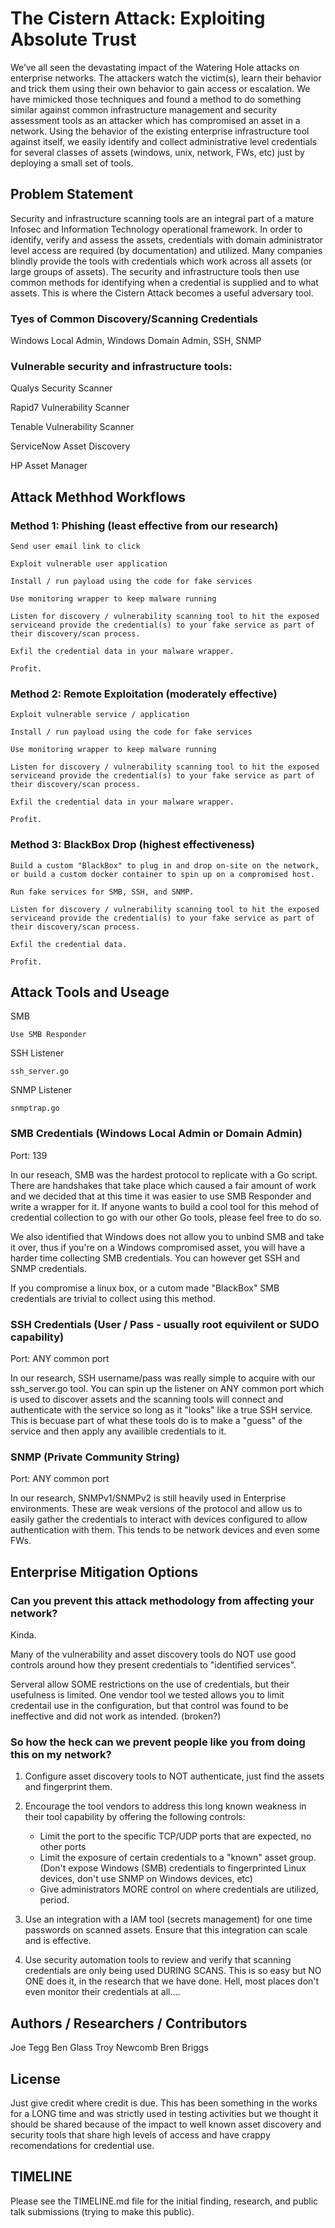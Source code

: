 # The Cistern Attack: Exploiting Absolute Trust

We’ve all seen the devastating impact of the Watering Hole attacks on enterprise networks. The attackers watch the victim(s), learn their behavior and trick them using their own behavior to gain access or escalation. We have mimicked those techniques and found a method to do something similar against common infrastructure management and security assessment tools as an attacker which has compromised an asset in a network. Using the behavior of the existing enterprise infrastructure tool against itself, we easily identify and collect administrative level credentials for several classes of assets (windows, unix, network, FWs, etc) just by deploying a small set of tools.

## Problem Statement

Security and infrastructure scanning tools are an integral part of a mature Infosec and Information Technology operational framework. In order to identify, verify and assess the assets, credentials with domain administrator level access are required (by documentation) and utilized. Many companies blindly provide the tools with credentials which work across all assets (or large groups of assets). The security and infrastructure tools then use common methods for identifying when a credential is supplied and to what assets. This is where the Cistern Attack becomes a useful adversary tool.

### Tyes of Common Discovery/Scanning Credentials

Windows Local Admin, Windows Domain Admin, SSH, SNMP

### Vulnerable security and infrastructure tools:

Qualys Security Scanner

Rapid7 Vulnerability Scanner

Tenable Vulnerability Scanner

ServiceNow Asset Discovery

HP Asset Manager


## Attack Methhod Workflows

### Method 1: Phishing (least effective from our research)
```
Send user email link to click

Exploit vulnerable user application

Install / run payload using the code for fake services

Use monitoring wrapper to keep malware running

Listen for discovery / vulnerability scanning tool to hit the exposed serviceand provide the credential(s) to your fake service as part of their discovery/scan process.

Exfil the credential data in your malware wrapper.

Profit.
```

### Method 2: Remote Exploitation (moderately effective)
```
Exploit vulnerable service / application

Install / run payload using the code for fake services 

Use monitoring wrapper to keep malware running

Listen for discovery / vulnerability scanning tool to hit the exposed serviceand provide the credential(s) to your fake service as part of their discovery/scan process.

Exfil the credential data in your malware wrapper.

Profit.
```

### Method 3: BlackBox Drop (highest effectiveness)
```
Build a custom "BlackBox" to plug in and drop on-site on the network, or build a custom docker container to spin up on a compromised host.

Run fake services for SMB, SSH, and SNMP.

Listen for discovery / vulnerability scanning tool to hit the exposed serviceand provide the credential(s) to your fake service as part of their discovery/scan process.

Exfil the credential data.

Profit.
```


## Attack Tools and Useage

SMB 
```
Use SMB Responder
```
SSH Listener 
```
ssh_server.go
```
SNMP Listener
```
snmptrap.go
```


### SMB Credentials (Windows Local Admin or Domain Admin)
Port: 139

In our reseach, SMB was the hardest protocol to replicate with a Go script. There are handshakes that take place which caused a fair amount of work and we decided that at this time it was easier to use SMB Responder and write a wrapper for it. If anyone wants to build a cool tool for this mehod of credential collection to go with our other Go tools, please feel free to do so.

We also identified that Windows does not allow you to unbind SMB and take it over, thus if you're on a Windows compromised asset, you will have a harder time collecting SMB credentials. You can however get SSH and SNMP credentials.

If you compromise a linux box, or a cutom made "BlackBox" SMB credentials are trivial to collect using this method.


### SSH Credentials (User / Pass - usually root equivilent or SUDO capability)
Port: ANY common port

In our research, SSH username/pass was really simple to acquire with our ssh_server.go tool. You can spin up the listener on ANY common port which is used to discover assets and the scanning tools will connect and authenticate with the service so long as it "looks" like a true SSH service. This is becuase part of what these tools do is to make a "guess" of the service and then apply any availible credentials to it.



### SNMP (Private Community String)
Port: ANY common port

In our research, SNMPv1/SNMPv2 is still heavily used in Enterprise environments. These are weak versions of the protocol and allow us to easily gather the credentials to interact with devices configured to allow authentication with them. This tends to be network devices and even some FWs. 


## Enterprise Mitigation Options

### Can you prevent this attack methodology from affecting your network?

Kinda.

Many of the vulnerability and asset discovery tools do NOT use good controls around how they present credentials to "identified services".

Serveral allow SOME restrictions on the use of credentials, but their usefulness is limited. One vendor tool we tested allows you to limit credentail use in the configuration, but that control was found to be ineffective and did not work as intended. (broken?)

### So how the heck can we prevent people like you from doing this on my network?

1. Configure asset discovery tools to NOT authenticate, just find the assets and fingerprint them.

2. Encourage the tool vendors to address this long known weakness in their tool capability by offering the following controls:
   
   * Limit the port to the specific TCP/UDP ports that are expected, no other ports
   * Limit the exposure of certain credentials to a "known" asset group. (Don't expose Windows (SMB) credentials to fingerprinted Linux devices, don't use SNMP on Windows devices, etc)
   * Give administrators MORE control on where credentials are utilized, period.

3. Use an integration with a IAM tool (secrets management) for one time passwords on scanned assets. Ensure that this integration can scale and is effective.

4. Use security automation tools to review and verify that scanning credentials are only being used DURING SCANS. This is so easy but NO ONE does it, in the research that we have done. Hell, most places don't even monitor their credentials at all....

## Authors / Researchers / Contributors
Joe Tegg
Ben Glass
Troy Newcomb
Bren Briggs

## License

Just give credit where credit is due. This has been something in the works for a LONG time and was strictly used in testing activities but we thought it should be shared because of the impact to well known asset discovery and security tools that share high levels of access and have crappy recomendations for credential use.

## TIMELINE
Please see the TIMELINE.md file for the initial finding, research, and public talk submissions (trying to make this public).
